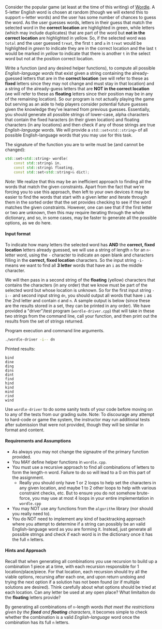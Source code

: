 
Consider the popular game (at least at the time of this writing) of [Wordle](https://www.nytimes.com/games/wordle/index.html).  A 5-letter English word is chosen at random (though we will extend this to support `n`-letter words) and the user has some number of chances to guess the word.  As the user guesses words, letters in their guess that match the selected word in the **correct location** are highlighted in green, while letters (which may include duplicates) that are part of the word but **not in the correct location** are highlighted in yellow.  So, if the selected word was `total` and the user guessed `treat`, the first `t` and `a` in `treat` would be highlighted in *green* to indicate they are in the correct location and the last `t` would be marked in *yellow* to indicate that there is another `t` in the select word but not at the position correct location.

Write a function (and any desired helper functions), to compute all possible *English-language words* that exist given a string containing the already-guessed letters that are in the **correct location** (we will refer to these as **fixed** letters since they may not change and must stay in that location) and a string of the already-guess letters that are **NOT in the correct location** (we will refer to these as **floating** letters since their position may be in any of the remaining location).  So our program is not actually playing the game but serving as an aide to help players consider potential future guesses given the knowledge they've learned from previous guesses. Essentially, you should generate all possible strings of lower-case, alpha characters that contain the fixed haracters (in their given location) and floating characters (in any locations) and then check if any of those strings are true *English-language* words.  We will provide a `std::set<std::string>` of all possible English-language words that you may use for this task.

The signature of the function you are to write must be (and cannot be changed):

```c++
std::set<std::string> wordle(
    const std::string& in,
    const std::string& floating,
    const std::set<std::string>& dict);
```

*Note*: We realize that this may be an inefficient approach to finding all the words that match the given constraints. Apart from the fact that we're forcing you to use this approach, then left to your own devices it may be easier to find the words that start with a given letter and iterate through them in the sorted order that the set provides checking to see if the word matches the given constraints.  However, one can see that if the first letter or two are unknown, then this may require iterating through the whole dictionary, and so, in some cases, may be faster to generate all the possible options, as we do here.

#### Input format

To indicate how many letters the selected word has **AND** the **correct, fixed location** letters already guessed, we will use a string of length `n` for an `n`-letter word, using the `-` character to indicate an open blank and characters filling in the **correct, fixed location** characters.  So the input string `-i-` means we want to find all **3 letter** words that have an `i` as the middle character.

We will then pass in a second string of the **floating** (yellow) characters that contains the characters (in any order) that we know must be part of the selected word but whose location is unknown.  So for the first input string `-i--` and second input string `dn`, you should output all words that have `i` as the 2nd letter and contain `d` and `n`.  A sample output is below (since these are the results stored in a set, they can be printed in any order).  We have provided a "driver"/test program (`wordle-driver.cpp`) that will take in these two strings from the command line, call your function, and then print out the results from the set of strings returned.

Program execution and command line arguments.

```bash
./wordle-driver -i-- dn
```

Printed results:

```
bind
dine
ding
dins
dint
find
hind
kind
mind
rind
wind
```

Use `wordle-driver` to do some sanity tests of your code before moving on to any of the tests from our grading suite.  Note:  To discourage any attempt to hard-code or game the system, the instructor may run additional tests after submission that were not provided, though they will be similar in format and content.  

#### Requirements and Assumptions

 - As always you may not change the signautre of the primary function provided.
 - You MAY define helper functions in `wordle.cpp`.
 - You must use a recursive approach to find all combinations of letters to form the length-n word.  Failure to do so will lead to a 0 on this part of the assignment.  
    - Really you should only have 1 or 2 loops to help set the characters in any given location, and maybe 1 to 2 other loops to help with various constraint checks, etc.  But to ensure you do not somehow brute-force, you may use at most 4 loops in your entire implementation in `wordle.cpp`
 - You may NOT use any functions from the `algorithm` library (nor should you really need to).
 - You do NOT need to implement any kind of backtracking approach where you attempt to determine if a string can possibly be an valid English-language word as you are forming it. Instead, just generate all possible strings and check if each word is in the dictionary once it has the full `n` letters.

#### Hints and Approach

Recall that when generating all combinations you use recursion to build up a combination 1 piece at a time, with each recursion responsible for 1 location/place/piece.  For that location, each recursion should try all the viable options, recursing after each one, and upon return undoing and trying the next option if a solution has not been found (or if multiple solutions are desired).  Think carefully about what options should be tried at each location.  Can any letter be used at any open place?  What limitaiton do the **floating** letters provide?

By generating all combinations of `n`-length words *that meet the restrictions given by the **fixed** and **floating** characters*, it becomes simple to check whether the combination is a valid *English-language* word once the combination has its full `n` letters.
